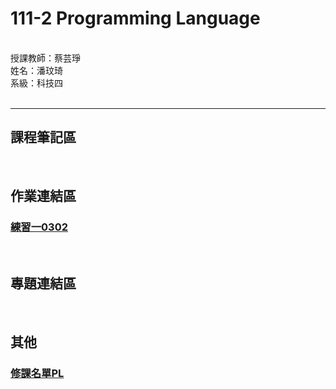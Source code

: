 # 111-2 Programming Language #
<br />
授課教師：蔡芸琤<br />
姓名：潘玟琦<br />
系級：科技四<br />
<br />

***
## 課程筆記區 ##

<br />

## 作業連結區 ##
### [練習一0302](https://github.com/Hazel0301/PL/blob/main/task_1.ipynb)

<br />

## 專題連結區 ##

<br />

## 其他 ##
### [修課名單PL](https://docs.google.com/spreadsheets/d/e/2PACX-1vRBeY4-E_d9eBNKEcFV0eiGAFsMOk-ZYCmTLGmQ5_yWYkJcxXXBQI8rOkaqPyIktU4SgS7Rg0IQdZJ4/pubhtml#)
